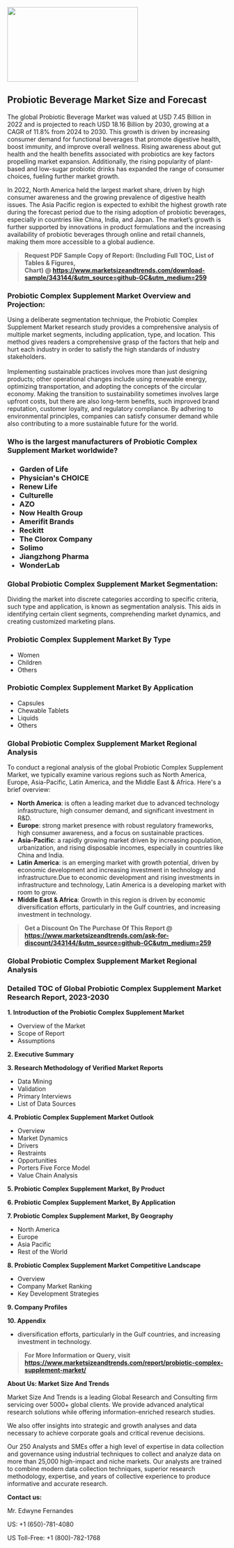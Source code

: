 <p><img class="alignnone size-medium wp-image-20088" src="https://ffe5etoiles.com/wp-content/uploads/2024/12/MST1-300x171.png" alt="" width="300" height="171" /></p><h2>Probiotic Beverage Market Size and Forecast</h2><p>The global Probiotic Beverage Market was valued at USD 7.45 Billion in 2022 and is projected to reach USD 18.16 Billion by 2030, growing at a CAGR of 11.8% from 2024 to 2030. This growth is driven by increasing consumer demand for functional beverages that promote digestive health, boost immunity, and improve overall wellness. Rising awareness about gut health and the health benefits associated with probiotics are key factors propelling market expansion. Additionally, the rising popularity of plant-based and low-sugar probiotic drinks has expanded the range of consumer choices, fueling further market growth.</p><p>In 2022, North America held the largest market share, driven by high consumer awareness and the growing prevalence of digestive health issues. The Asia Pacific region is expected to exhibit the highest growth rate during the forecast period due to the rising adoption of probiotic beverages, especially in countries like China, India, and Japan. The market’s growth is further supported by innovations in product formulations and the increasing availability of probiotic beverages through online and retail channels, making them more accessible to a global audience.</p></p><blockquote id="" class=""><strong>Request PDF Sample Copy of Report: (Including Full TOC, List of Tables &amp; Figures, Chart)&nbsp;@&nbsp;<strong><a href="https://www.marketsizeandtrends.com/download-sample/343144/&utm_source=github-GC&utm_medium=259" target="_blank">https://www.marketsizeandtrends.com/download-sample/343144/&utm_source=github-GC&utm_medium=259</a></strong></strong></blockquote><h3 id="" class="">Probiotic Complex Supplement Market&nbsp;Overview and Projection:</h3><p id="" class="">Using a deliberate segmentation technique, the Probiotic Complex Supplement Market research study provides a comprehensive analysis of multiple market segments, including application, type, and location. This method gives readers a comprehensive grasp of the factors that help and hurt each industry in order to satisfy the high standards of industry stakeholders. <br /> <br />Implementing sustainable practices involves more than just designing products; other operational changes include using renewable energy, optimizing transportation, and adopting the concepts of the circular economy. Making the transition to sustainability sometimes involves large upfront costs, but there are also long-term benefits, such improved brand reputation, customer loyalty, and regulatory compliance. By adhering to environmental principles, companies can satisfy consumer demand while also contributing to a more sustainable future for the world.</p><h3 id="" class="">Who is the largest manufacturers of&nbsp;Probiotic Complex Supplement Market worldwide?</h3><h3 class=""><p><ul><li>Garden of Life </li><li> Physician's CHOICE </li><li> Renew Life </li><li> Culturelle </li><li> AZO </li><li> Now Health Group </li><li> Amerifit Brands </li><li> Reckitt </li><li> The Clorox Company </li><li> Solimo </li><li> Jiangzhong Pharma </li><li> WonderLab</li></ul></p></h3><h3 id="" class="">Global&nbsp;Probiotic Complex Supplement Market Segmentation:</h3><p id="" class="">Dividing the market into discrete categories according to specific criteria, such type and application, is known as segmentation analysis. This aids in identifying certain client segments, comprehending market dynamics, and creating customized marketing plans.</p><h3 id="" class="">Probiotic Complex Supplement Market&nbsp;By Type</h3><p><p><ul><li>Women</li><li> Children</li><li> Others</p></li></ul></p></p><h3 id="" class="">Probiotic Complex Supplement Market&nbsp;By Application</h3><p class=""><p><ul><li>Capsules</li><li> Chewable Tablets</li><li> Liquids</li><li> Others</li></ul></p></p><h3 id="" class="">Global Probiotic Complex Supplement Market Regional Analysis</h3><p id="" class="">To conduct a regional analysis of the global Probiotic Complex Supplement Market, we typically examine various regions such as North America, Europe, Asia-Pacific, Latin America, and the Middle East &amp; Africa. Here's a brief overview:</p><ul><li><strong>North America</strong>: is often a leading market due to advanced technology infrastructure, high consumer demand, and significant investment in R&amp;D.</li><li><strong>Europe</strong>: strong market presence with robust regulatory frameworks, high consumer awareness, and a focus on sustainable practices.</li><li><strong>Asia-Pacific</strong>: a rapidly growing market driven by increasing population, urbanization, and rising disposable incomes, especially in countries like China and India.</li><li><strong>Latin America</strong>: is an emerging market with growth potential, driven by economic development and increasing investment in technology and infrastructure.Due to economic development and rising investments in infrastructure and technology, Latin America is a developing market with room to grow.</li><li><strong>Middle East &amp; Africa</strong>: Growth in this region is driven by economic diversification efforts, particularly in the Gulf countries, and increasing investment in technology.</li></ul><blockquote id="" class=""><strong>Get a Discount On The Purchase Of This Report @ <strong><a href="https://www.marketsizeandtrends.com/ask-for-discount/343144/&utm_source=github-GC&utm_medium=259" target="_blank">https://www.marketsizeandtrends.com/ask-for-discount/343144/&utm_source=github-GC&utm_medium=259</a></strong></strong></blockquote><h3 id="" class="">Global Probiotic Complex Supplement Market Regional Analysis</h3><h3 id="" class="">Detailed TOC of Global Probiotic Complex Supplement Market Research Report, 2023-2030</h3><p id="" class=""><strong>1. Introduction of the Probiotic Complex Supplement Market</strong></p><ul><li>Overview of the Market</li><li>Scope of Report</li><li>Assumptions</li></ul><p id="" class=""><strong>2. Executive Summary</strong></p><p id="" class=""><strong>3. Research Methodology of Verified Market Reports</strong></p><ul><li>Data Mining</li><li>Validation</li><li>Primary Interviews</li><li>List of Data Sources</li></ul><p id="" class=""><strong>4. Probiotic Complex Supplement Market Outlook</strong></p><ul><li>Overview</li><li>Market Dynamics</li><li>Drivers</li><li>Restraints</li><li>Opportunities</li><li>Porters Five Force Model</li><li>Value Chain Analysis</li></ul><p id="" class=""><strong>5. Probiotic Complex Supplement Market, By Product</strong></p><p id="" class=""><strong>6. Probiotic Complex Supplement Market, By Application</strong></p><p id="" class=""><strong>7. Probiotic Complex Supplement Market, By Geography</strong></p><ul><li>North America</li><li>Europe</li><li>Asia Pacific</li><li>Rest of the World</li></ul><p id="" class=""><strong>8. Probiotic Complex Supplement Market Competitive Landscape</strong></p><ul><li>Overview</li><li>Company Market Ranking</li><li>Key Development Strategies</li></ul><p id="" class=""><strong>9. Company Profiles</strong></p><p id="" class=""><strong>10. Appendix</strong></p><ul><li>diversification efforts, particularly in the Gulf countries, and increasing investment in technology.</li></ul><blockquote id="" class=""><strong>For More Information or Query, visit <strong><strong><a href="https://www.marketsizeandtrends.com/report/probiotic-complex-supplement-market/" target="_blank">https://www.marketsizeandtrends.com/report/probiotic-complex-supplement-market/</a></strong></strong></strong></blockquote><p id="" class=""><strong>About Us: Market Size And Trends</strong></p><p id="" class="">Market Size And Trends is a leading Global Research and Consulting firm servicing over 5000+ global clients. We provide advanced analytical research solutions while offering information-enriched research studies.</p><p id="" class="">We also offer insights into strategic and growth analyses and data necessary to achieve corporate goals and critical revenue decisions.</p><p id="" class="">Our 250 Analysts and SMEs offer a high level of expertise in data collection and governance using industrial techniques to collect and analyze data on more than 25,000 high-impact and niche markets. Our analysts are trained to combine modern data collection techniques, superior research methodology, expertise, and years of collective experience to produce informative and accurate research.</p><p id="" class=""><strong>Contact us:</strong></p><p id="" class="">Mr. Edwyne Fernandes</p><p id="" class="">US: +1 (650)-781-4080</p><p id="" class="">US Toll-Free: +1 (800)-782-1768</p>
